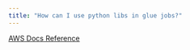 ```yaml
---
title: "How can I use python libs in glue jobs?"
---
```


[AWS Docs Reference](https://docs.aws.amazon.com/glue/latest/dg/aws-glue-programming-python-libraries.html)
